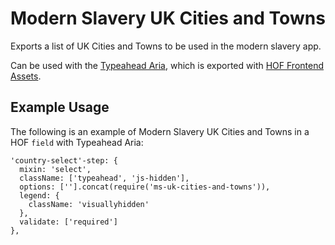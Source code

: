 # Modern Slavery UK Cities and Towns

Exports a list of UK Cities and Towns to be used in the modern slavery app.

Can be used with the [Typeahead Aria](https://github.com/UKHomeOffice/typeahed-aria), which is exported with [HOF Frontend Assets](https://github.com/UKHomeOfficeForms/hof-frontend-assets).

## Example Usage

The following is an example of Modern Slavery UK Cities and Towns in a HOF `field` with Typeahead Aria:
```
'country-select'-step: {
  mixin: 'select',
  className: ['typeahead', 'js-hidden'],
  options: [''].concat(require('ms-uk-cities-and-towns')),
  legend: {
    className: 'visuallyhidden'
  },
  validate: ['required']
},
```